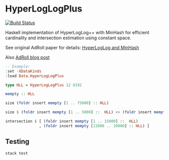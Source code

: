 # HyperLogLogPlus

[![Build Status](https://secure.travis-ci.org/ezhulenev/hyperloglogplus.png?branch=master)](http://travis-ci.org/ezhulenev/hyperloglogplus)

Haskell implementation of HyperLogLog++ with MinHash for efficient cardinality and intersection estimation
using constant space.

See original AdRoll paper for details: [HyperLogLog and MinHash](http://tech.adroll.com/media/hllminhash.pdf)

Also [AdRoll blog post](http://tech.adroll.com/blog/data/2013/07/10/hll-minhash.html)

```Haskell
-- Example:
:set -XDataKinds
:load Data.HyperLogLogPlus

type HLL = HyperLogLogPlus 12 8192

mempty :: HLL

size (foldr insert mempty [1 .. 75000] :: HLL)

size $ (foldr insert mempty [1 .. 5000] ::  HLL) <> (foldr insert mempty [3000 .. 10000] :: HLL)

intersection $ [ (foldr insert mempty [1 .. 15000] ::  HLL)
               , (foldr insert mempty [12000 .. 20000] :: HLL) ]
```

## Testing

```
stack test
```
